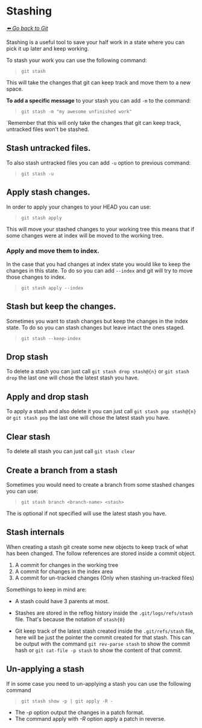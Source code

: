 # Stashing

*[:arrow_left: Go back to Git](./GIT.md)*


Stashing is a useful tool to save your half work in a state where you can pick it up later and keep working.

To stash your work you can use the following command:

> `git stash`

This will take the changes that git can keep track and move them to a new space. 

**To add a specific message** to your stash you can add `-m` to the command:

> `git stash -m "my awesome unfinished work"`

`Remember that this will only take the changes that git can keep track, untracked files won't be stashed.

## Stash untracked files.

To also stash untracked files you can add `-u` option to previous command:

> `git stash -u`


## Apply stash changes.

In order to apply your changes to your HEAD you can use:

> `git stash apply`

This will move your stashed changes to your working tree this means that if some changes were at index will be moved to the working tree.

### Apply and move them to index.

In the case that you had changes at index state you would like to keep the changes in this state. To do so you can add `--index` and git will try to move those changes to index.

> `git stash apply --index`

## Stash but keep the changes.

Sometimes you want to stash changes but keep the changes in the index state.
To do so you can stash changes but leave intact the ones staged.

> `git stash --keep-index`

## Drop stash

To delete a stash you can just call `git stash drop stash@{n}` or `git stash drop` the last one will chose the latest stash you have.

## Apply and drop stash

To apply a stash and also delete it you can just call `git stash pop stash@{n}` or `git stash pop`  the last one will chose the latest stash you have.

## Clear stash

To delete all stash you can just call `git stash clear`

## Create a branch from a stash

Sometimes you would need to create a branch from some stashed changes you can use:

> `git stash branch <branch-name> <stash>`

The <stash> is optional if not specified will use the latest stash you have.

## Stash internals

When creating a stash git create some new objects to keep track of what has been changed. The follow references are stored inside a commit object.

1. A commit for changes in the working tree
2. A commit for changes in the index area
3. A commit for un-tracked changes (Only when stashing un-tracked files)


Somethings to keep in mind are:
- A stash could have 3 parents at most.

- Stashes are stored in the reflog history inside the `.git/logs/refs/stash` file. That's because the notation of `stash{0}`

- Git keep track of the latest stash created inside the `.git/refs/stash` file, here will be just the pointer the commit created for that stash. This can be output with the command `git rev-parse stash` to show the commit hash or `git cat-file -p stash` to show the content of that commit.

## Un-applying a stash

If in some case you need to un-applying a stash you can use the following command

> `git stash show -p | git apply -R -`

- The *-p* option output the changes in a patch format.
- The command apply with *-R* option apply a patch in reverse.